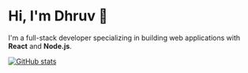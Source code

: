 <!--
**illegalcall/illegalcall** is a ✨ _special_ ✨ repository because its `README.md` (this file) appears on your GitHub profile.

Here are some ideas to get you started:

- 🔭 I’m currently working on ...
- 🌱 I’m currently learning ...
- 👯 I’m looking to collaborate on ...
- 🤔 I’m looking for help with ...
- 💬 Ask me about ...
- 📫 How to reach me: ...
- 😄 Pronouns: ...
- ⚡ Fun fact: ...
-->
# Hi, I'm Dhruv 👋

I'm a full-stack developer specializing in building web applications with **React** and **Node.js**.

[![GitHub stats](https://github-readme-stats.vercel.app/api?username=illegalcall&show_icons=true)](https://github.com/illegalcall)

<!--
## My Projects
- [Project A](https://github.com/devAlice/projectA) - A web app for...
- [Project B](https://github.com/devAlice/projectB) - A mobile-friendly tool for...
-->
